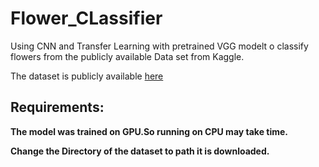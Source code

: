 # Flower_CLassifier
Using CNN and Transfer Learning with pretrained VGG modelt o classify flowers from the publicly available Data set from Kaggle. 

The dataset is publicly available [here](https://www.kaggle.com/alxmamaev/flowers-recognition)

## Requirements:

**The model was trained on GPU.So running on CPU may take time.**

**Change the Directory of the dataset to path it is downloaded.**



